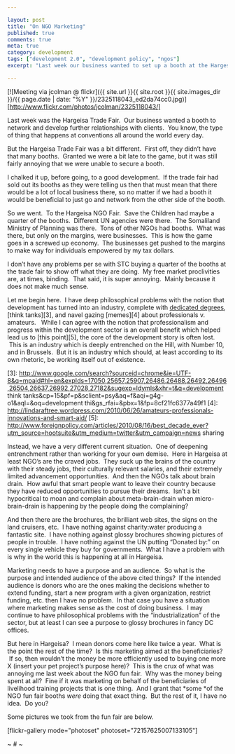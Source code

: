 ```yaml
---

layout: post
title: "On NGO Marketing"
published: true
comments: true
meta: true
category: development
tags: ["development 2.0", "development policy", "ngos"]
excerpt: "Last week our business wanted to set up a booth at the Hargesia Trade Fair but the booths were sold out when we applied.  When we visited the fair, however, what we found was mostly NGOs.  So what is the point of NGOs marketing here in Hargeisa?"

---
```


[![Meeting via jcolman @ flickr]({{ site.url }}{{ site.root }}{{ site.images_dir }}/{{ page.date | date: "%Y" }}/2325118043_ed2da74cc0.jpg)][http://www.flickr.com/photos/jcolman/2325118043/]

Last week was the Hargeisa Trade Fair.  Our business wanted a booth to network and develop further relationships with clients.  You know, the type of thing that happens at conventions all around the world every day.


But the Hargeisa Trade Fair was a bit different.  First off, they didn’t have that many booths.  Granted we were a bit late to the game, but it was still fairly annoying that we were unable to secure a booth.

I chalked it up, before going, to a good development.  If the trade fair had sold out its booths as they were telling us then that must mean that there would be a lot of local business there, so no matter if we had a booth it would be beneficial to just go and network from the other side of the booth.

So we went.  To the Hargeisa NGO Fair.  Save the Children had maybe a quarter of the booths.  Different UN agencies were there.  The Somaliland Ministry of Planning was there.  Tons of other NGOs had booths.  What was there, but only on the margins, were businesses.  This is how the game goes in a screwed up economy.  The businesses get pushed to the margins to make way for individuals empowered by my tax dollars.

I don’t have any problems per se with STC buying a quarter of the booths at the trade fair to show off what they are doing.  My free market proclivities are, at times, binding.  That said, it is super annoying.  Mainly because it does not make much sense.

Let me begin here.  I have deep philosophical problems with the notion that development has turned into an industry, complete with [dedicated degrees][2], [think tanks][3], and navel gazing [memes][4] about professionals v. amateurs.   While I can agree with the notion that professionalism and progress within the development sector is an overall benefit which helped lead us to [this point][5], the core of the development story is often lost.  This is an industry which is deeply entrenched on the Hill, with Number 10, and in Brussels.  But it is an industry which should, at least according to its own rhetoric, be working itself out of existence.

 [2]: http://www.google.com/search?sourceid=chrome&ie=UTF-8&q=mpaid
 [3]: http://www.google.com/search?sourceid=chrome&ie=UTF-8&q=mpaid#hl=en&expIds=17050,25657,25907,26486,26488,26492,26496,26504,26637,26992,27028,27182&sugexp=ldymls&xhr=t&q=development think tanks&cp=15&pf=p&sclient=psy&aq=f&aqi=g4g-o1&aql=&oq=development thi&gs_rfai=&pbx=1&fp=8cf21fc6377a49f1
 [4]: http://lindaraftree.wordpress.com/2010/06/26/amateurs-professionals-innovations-and-smart-aid/
 [5]: http://www.foreignpolicy.com/articles/2010/08/16/best_decade_ever?utm_source=hootsuite&utm_medium=twitter&utm_campaign=news sharing

Instead, we have a very different current situation.  One of deepening entrenchment rather than working for your own demise.  Here in Hargeisa at least NGO’s are the craved jobs.  They suck up the brains of the country with their steady jobs, their culturally relevant salaries, and their extremely limited advancement opportunities.  And then the NGOs talk about brain drain.  How awful that smart people want to leave their country because they have reduced opportunities to pursue their dreams.  Isn’t a bit hypocritical to moan and complain about meta-brain-drain when micro-brain-drain is happening by the people doing the complaining?

And then there are the brochures, the brilliant web sites, the signs on the land cruisers, etc.  I have nothing against charity:water producing a fantastic site.  I have nothing against glossy brochures showing pictures of people in trouble.  I have nothing against the UN putting “Donated by:” on every single vehicle they buy for governments.  What I have a problem with is why in the world this is happening at all in Hargeisa.

Marketing needs to have a purpose and an audience.  So what is the purpose and intended audience of the above cited things?  If the intended audience is donors who are the ones making the decisions whether to extend funding, start a new program with a given organization, restrict funding, etc. then I have no problem.  In that case you have a situation where marketing makes sense as the cost of doing business.  I may continue to have philosophical problems with the “industrialization” of the sector, but at least I can see a purpose to glossy brochures in fancy DC offices.

But here in Hargeisa?  I mean donors come here like twice a year.  What is the point the rest of the time?  Is this marketing aimed at the beneficiaries?  If so, then wouldn’t the money be more efficiently used to buying one more X (insert your pet project’s purpose here)?  This is the crux of what was annoying me last week about the NGO fun fair.  Why was the money being spent at all?  Fine if it was marketing on behalf of the beneficiaries of livelihood training projects that is one thing.  And I grant that *some *of the NGO fun fair booths *were* doing that exact thing.  But the rest of it, I have no idea.  Do you?

Some pictures we took from the fun fair are below.

[flickr-gallery mode="photoset" photoset="72157625007133105"]

~ # ~